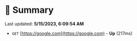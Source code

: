 # 📖 Summary
Last updated: **5/15/2023, 6:09:54 AM**

- `GET` [https://google.com](https://google.com) - **Up** (217ms)
